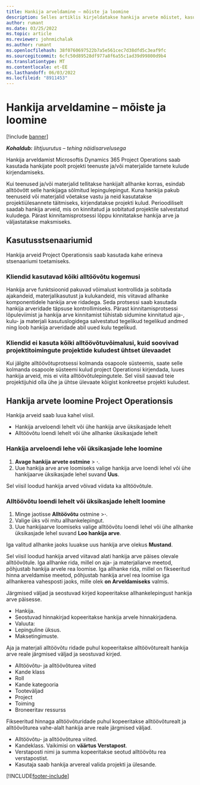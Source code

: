 ```yaml
---
title: Hankija arveldamine – mõiste ja loomine
description: Selles artiklis kirjeldatakse hankija arvete mõistet, kasutusstsenaariume ja hankija arvete loomist Microsoftis Dynamics 365 Project Operations.
author: rumant
ms.date: 03/25/2022
ms.topic: article
ms.reviewer: johnmichalak
ms.author: rumant
ms.openlocfilehash: 38f0760697522b7a5e561cec7d38dfd5c3eaf9fc
ms.sourcegitcommit: 6cfc50d89528df977a8f6a55c1ad39d99800d9b4
ms.translationtype: MT
ms.contentlocale: et-EE
ms.lasthandoff: 06/03/2022
ms.locfileid: "8911453"
---
```

# <a name="vendor-invoicing---concept-and-creation"></a>Hankija arveldamine – mõiste ja loomine

[!include [banner](../../includes/dataverse-preview.md)]

_**Kohaldub:** lihtjuurutus – tehing näidisarvelusega_

Hankija arveldamist Microsoftis Dynamics 365 Project Operations saab kasutada hankijate poolt projekti teenuste ja/või materjalide tarnete kulude kirjendamiseks.

Kui teenused ja/või materjalid tellitakse hankijalt allhanke korras, esindab alltöövõtt selle hankijaga sõlmitud lepingulepingut. Kuna hankija pakub teenuseid või materjalid võetakse vastu ja neid kasutatakse projektiülesannete täitmiseks, kirjendatakse projekti kulud. Perioodiliselt saadab hankija arveid, mis on kinnitatud ja sobitatud projektile salvestatud kuludega. Pärast kinnitamisprotsessi lõppu kinnitatakse hankija arve ja väljastatakse maksmiseks.

## <a name="scenarios-for-use"></a>Kasutusstsenaariumid

Hankija arveid Project Operationsis saab kasutada kahe erineva stsenaariumi toetamiseks.

### <a name="customers-use-the-full-subcontracting-experiences"></a>Kliendid kasutavad kõiki alltöövõtu kogemusi

Hankija arve funktsioonid pakuvad võimalust kontrollida ja sobitada ajakandeid, materjalikasutust ja kulukandeid, mis viitavad allhanke komponentidele hankija arve ridadega. Seda protsessi saab kasutada hankija arveridade täpsuse kontrollimiseks. Pärast kinnitamisprotsessi lõpuleviimist ja hankija arve kinnitamist tühistab sidumine kinnitatud aja-, kulu- ja materjali kasutuslogidega salvestatud tegelikud tegelikud andmed ning loob hankija arveridade abil uued kulu tegelikud.

### <a name="customers-dont-use-the-full-subcontracting-experiences-but-want-to-have-a-unified-view-of-costs-on-projects-in-project-operations"></a>Kliendid ei kasuta kõiki alltöövõtuvõimalusi, kuid soovivad projektitoimingute projektide kuludest ühtset ülevaadet

Kui jälgite alltöövõtuprotsessi kolmanda osapoole süsteemis, saate selle kolmanda osapoole süsteemi kulud project Operationsi kirjendada, luues hankija arveid, mis ei viita alltöövõtulepingutele. Sel viisil saavad teie projektijuhid olla ühe ja ühtse ülevaate kõigist konkreetse projekti kuludest.

## <a name="creation-of-vendor-invoices-in-project-operations"></a>Hankija arvete loomine Project Operationsis

Hankija arveid saab luua kahel viisil.

- Hankija arveloendi lehelt või ühe hankija arve üksikasjade lehelt
- Alltöövõtu loendi lehelt või ühe allhanke üksikasjade lehelt

### <a name="creation-from-the-vendor-invoice-list-page-or-details-page"></a>Hankija arveloendi lehe või üksikasjade lehe loomine

1. **Avage hankija arvete ostmine** \> **·**.
2. Uue hankija arve arve loomiseks valige hankija arve loendi lehel või ühe hankijaarve üksikasjade lehel suvand **Uus**.

Sel viisil loodud hankija arved võivad viidata ka alltöövõtule.

### <a name="creation-from-the-subcontract-list-page-or-details-page"></a>Alltöövõtu loendi lehelt või üksikasjade lehelt loomine

1. Minge jaotisse **Alltöövõtu** ostmine \>**·**.
2. Valige üks või mitu allhankelepingut.
3. Uue hankijaarve loomiseks valige alltöövõtu loendi lehel või ühe allhanke üksikasjade lehel suvand **Loo hankija arve**.

Iga valitud allhanke jaoks luuakse uus hankija arve olekus **Mustand**.

Sel viisil loodud hankija arved viitavad alati hankija arve päises olevale alltöövõtule. Iga allhanke rida, millel on aja- ja materjaliarve meetod, põhjustab hankija arvele rea loomise. Iga allhanke rida, millel on fikseeritud hinna arveldamise meetod, põhjustab hankija arvel rea loomise iga allhankerea vahesposti jaoks, mille olek **on Arveldamiseks** valmis.

Järgmised väljad ja seostuvad kirjed kopeeritakse allhankelepingust hankija arve päisesse.

- Hankija.
- Seostuvad hinnakirjad kopeeritakse hankija arvele hinnakirjadena.
- Valuuta:
- Lepinguline üksus.
- Maksetingimuste.

Aja ja materjali alltöövõtu ridade puhul kopeeritakse alltöövõturealt hankija arve reale järgmised väljad ja seostuvad kirjed.

- Alltöövõtu- ja alltöövõturea viited
- Kande klass
- Roll
- Kande kategooria
- Tooteväljad
- Project
- Toiming
- Broneeritav ressurss

Fikseeritud hinnaga alltöövõturidade puhul kopeeritakse alltöövõturealt ja alltöövõturea vahe-alalt hankija arve reale järgmised väljad.

- Alltöövõtu- ja alltöövõturea viited.
- Kandeklass. Vaikimisi on **väärtus Verstapost**.
- Verstaposti nimi ja summa kopeeritakse seotud alltöövõtu rea verstapostist.
- Kasutaja saab hankija arvereal valida projekti ja ülesande.

[!INCLUDE[footer-include](../../includes/footer-banner.md)]
